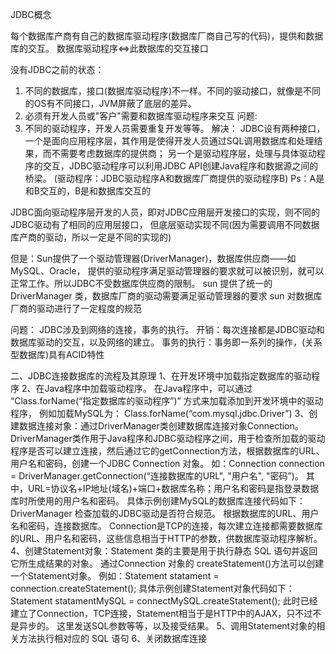JDBC概念

每个数据库产商有自己的数据库驱动程序(数据库厂商自己写的代码)，提供和数据库的交互。
数据库驱动程序<=>此数据库的交互接口

没有JDBC之前的状态：
   1. 不同的数据库，接口(数据库驱动程序)不一样。不同的驱动接口，就像是不同的OS有不同接口，JVM屏蔽了底层的差异。
   2. 必须有开发人员或"客户"需要和数据库驱动程序来交互
问题:
   1. 不同的驱动程序，开发人员需要重复开发等等。
解决：
JDBC设有两种接口，一个是面向应用程序层，其作用是使得开发人员通过SQL调用数据库和处理结果，而不需要考虑数据库的提供商；
另一个是驱动程序层，处理与具体驱动程序的交互，JDBC驱动程序可以利用JDBC API创建Java程序和数据源之间的桥梁。
(驱动程序：JDBC驱动程序A和数据库厂商提供的驱动程序B)
Ps：A是和B交互的，B是和数据库交互的

JDBC面向驱动程序层开发的人员，即对JDBC应用层开发接口的实现，则不同的JDBC驱动有了相同的应用层接口，
但底层驱动实现不同(因为需要调用不同数据库产商的驱动，所以一定是不同的实现的)

但是：Sun提供了一个驱动管理器(DriverManager)，数据库供应商——如MySQL、Oracle，
提供的驱动程序满足驱动管理器的要求就可以被识别，就可以正常工作。所以JDBC不受数据库供应商的限制。
sun 提供了统一的 DriverManager 类，数据库厂商的驱动需要满足驱动管理器的要求
sun 对数据库厂商的驱动进行了一定程度的规范


问题：
JDBC涉及到网络的连接，事务的执行。
    开销：每次连接都是JDBC驱动和数据库驱动的交互，以及网络的建立。
    事务的执行：事务即一系列的操作，(关系型数据库)具有ACID特性


二、JDBC连接数据库的流程及其原理
1、在开发环境中加载指定数据库的驱动程序
2、在Java程序中加载驱动程序。
    在Java程序中，可以通过 “Class.forName(“指定数据库的驱动程序”)” 方式来加载添加到开发环境中的驱动程序，
    例如加载MySQL为： Class.forName(“com.mysql.jdbc.Driver”)
3、创建数据连接对象：通过DriverManager类创建数据库连接对象Connection。
    DriverManager类作用于Java程序和JDBC驱动程序之间，用于检查所加载的驱动程序是否可以建立连接，然后通过它的getConnection方法，根据数据库的URL、用户名和密码，创建一个JDBC Connection 对象。
    如：Connection connection =  DriverManager.getConnection(“连接数据库的URL", "用户名", "密码”)。
    其中，URL=协议名+IP地址(域名)+端口+数据库名称；用户名和密码是指登录数据库时所使用的用户名和密码。
    具体示例创建MySQL的数据库连接代码如下：
    DriverManager 检查加载的JDBC驱动是否符合规范。
    根据数据库的URL、用户名和密码，连接数据库。
    Connection是TCP的连接，每次建立连接都需要数据库的URL、用户名和密码，这些信息相当于HTTP的参数，供数据库驱动程序解析。
4、创建Statement对象：Statement 类的主要是用于执行静态 SQL 语句并返回它所生成结果的对象。
    通过Connection 对象的 createStatement()方法可以创建一个Statement对象。
    例如：Statement statament = connection.createStatement();
    具体示例创建Statement对象代码如下： Statement statamentMySQL = connectMySQL.createStatement();
    此时已经建立了Connection，TCP连接，Statement相当于是HTTP中的AJAX，只不过不是异步的。
    这里发送SQL参数等等，以及接受结果。
5、调用Statement对象的相关方法执行相对应的 SQL 语句
6、关闭数据库连接